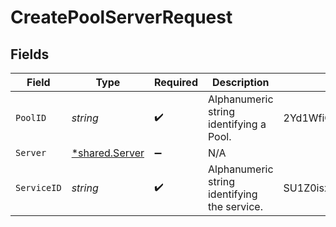 # CreatePoolServerRequest


## Fields

| Field                                           | Type                                            | Required                                        | Description                                     | Example                                         |
| ----------------------------------------------- | ----------------------------------------------- | ----------------------------------------------- | ----------------------------------------------- | ----------------------------------------------- |
| `PoolID`                                        | *string*                                        | :heavy_check_mark:                              | Alphanumeric string identifying a Pool.         | 2Yd1WfiCBPENLloXfXmlO                           |
| `Server`                                        | [*shared.Server](../../models/shared/server.md) | :heavy_minus_sign:                              | N/A                                             |                                                 |
| `ServiceID`                                     | *string*                                        | :heavy_check_mark:                              | Alphanumeric string identifying the service.    | SU1Z0isxPaozGVKXdv0eY                           |